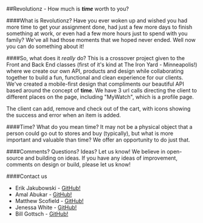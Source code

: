 ##Revolutionz - How much is ***time*** worth to you?



####What is Revolutionz?
Have you ever woken up and wished you had more time to get your assignment done, had just a few more days to finish something at work, or even had a few more hours just to spend with you family? We've all had those moments that we hoped never ended. Well now you can do something about it!


####So, what does it _really_ do?
This is a crossover project given to the Front and Back End classes (first of it's kind at The Iron Yard - Minneapolis!) where we create our own API, products and design while collaborating together to build a fun, functional and clean experience for our clients. We've created a mobile-first design that compliments our beautiful API based around the concept of **time**. We have 3 url calls directing the client to different places on the page, including "MyWatch", which is a profile page. 

The client can add, remove and check out of the cart, with icons showing the success and error when an item is added.


####Time? What do you mean time?
It may not be a physical object that a person could go out to stores and buy (typically), but what is more important and valuable than time? We offer an opportunity to do just that.





####Comments? Questions? Ideas? Let us know!
We believe in open-source and building on ideas. If you have any ideas of improvement, comments on design or build, please let us know!





####Contact us

* Erik Jakubowski - [GitHub!](www.github.com/erikjakubowski)
* Amal Abukar - [GitHub!](www.github.com/amalabukar)
* Matthew Scofield - [GitHub!](www.github.com/MScofield)
* Jenessa White - [GitHub!](www.github.com/jenessawhite)
* Bill Gottsch - [GitHub!](www.github.com/billgottsch)

